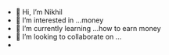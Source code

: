 - 👋 Hi, I’m Nikhil
- 👀 I’m interested in ...money
- 🌱 I’m currently learning ...how to earn money
- 💞️ I’m looking to collaborate on ...
-

<!---
nikhilraj0722/nikhilraj0722 is a ✨ special ✨ repository because its `README.md` (this file) appears on your GitHub profile.
You can click the Preview link to take a look at your changes.
--->
